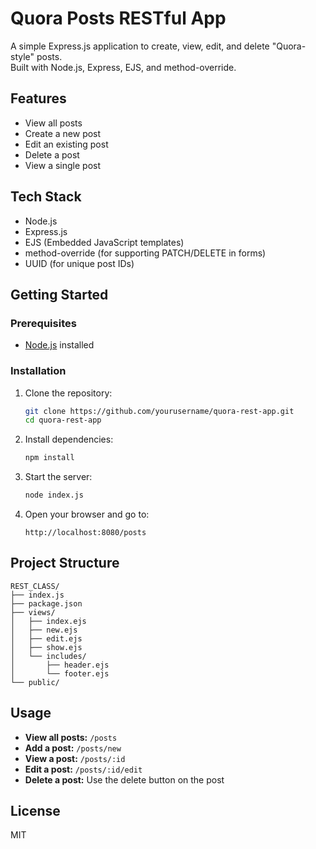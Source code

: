 # Quora Posts RESTful App

A simple Express.js application to create, view, edit, and delete "Quora-style" posts.  
Built with Node.js, Express, EJS, and method-override.

## Features

- View all posts
- Create a new post
- Edit an existing post
- Delete a post
- View a single post

## Tech Stack

- Node.js
- Express.js
- EJS (Embedded JavaScript templates)
- method-override (for supporting PATCH/DELETE in forms)
- UUID (for unique post IDs)

## Getting Started

### Prerequisites

- [Node.js](https://nodejs.org/) installed

### Installation

1. Clone the repository:
    ```bash
    git clone https://github.com/yourusername/quora-rest-app.git
    cd quora-rest-app
    ```

2. Install dependencies:
    ```bash
    npm install
    ```

3. Start the server:
    ```bash
    node index.js
    ```

4. Open your browser and go to:
    ```
    http://localhost:8080/posts
    ```

## Project Structure

```
REST_CLASS/
├── index.js
├── package.json
├── views/
│   ├── index.ejs
│   ├── new.ejs
│   ├── edit.ejs
│   ├── show.ejs
│   └── includes/
│       ├── header.ejs
│       └── footer.ejs
└── public/
```

## Usage

- **View all posts:** `/posts`
- **Add a post:** `/posts/new`
- **View a post:** `/posts/:id`
- **Edit a post:** `/posts/:id/edit`
- **Delete a post:** Use the delete button on the post

## License

MIT
